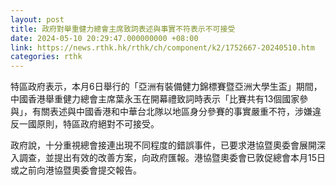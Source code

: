 ```yaml
---
layout: post
title: 政府對舉重健力總會主席致詞表述與事實不符表示不可接受
date: 2024-05-10 20:29:47.000000000 +08:00
link: https://news.rthk.hk/rthk/ch/component/k2/1752667-20240510.htm
categories: rthk
---
```


特區政府表示，本月6日舉行的「亞洲有裝備健力錦標賽暨亞洲大學生盃」期間，中國香港舉重健力總會主席葉永玉在開幕禮致詞時表示「比賽共有13個國家參與」，有關表述與中國香港和中華台北隊以地區身分參賽的事實嚴重不符，涉嫌違反一國原則，特區政府絕對不可接受。

政府說，十分重視總會接連出現不同程度的錯誤事件，已要求港協暨奧委會展開深入調查，並提出有效的改善方案，向政府匯報。港協暨奧委會已敦促總會本月15日或之前向港協暨奧委會提交報告。
